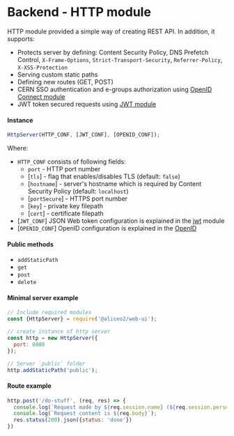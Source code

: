 # Backend - HTTP module
HTTP module provided a simple way of creating REST API. In addition, it supports:
 - Protects server by defining: Content Security Policy, DNS Prefetch Control, `X-Frame-Options`, `Strict-Transport-Security`, `Referrer-Policy`, `X-XSS-Protection`
 - Serving custom static paths
 - Defining new routes (GET, POST)
 - CERN SSO authentication and e-groups authorization using [OpenID Connect module](openid.md)
 - JWT token secured requests using [JWT module](json-tokens.md)

#### Instance
```js
HttpServer(HTTP_CONF, [JWT_CONF], [OPENID_CONF]);
```
Where:
 * `HTTP_CONF` consists of following fields:
     * `port` - HTTP port number
     * [`tls`] - flag that enables/disables TLS (default: `false`)
     * [`hostname`] - server's hostname which is required by Content Security Policy (default: `localhost`)
     * [`portSecure`] - HTTPS port number
     * [`key`] - private key filepath
     * [`cert`] - certificate filepath
 * [`JWT_CONF`] JSON Web token configuration is explained in the [jwt](json-tokens.md) module
 * [`OPENID_CONF`] OpenID configuration is explained in the [OpenID](openid.md)


#### Public methods
- `addStaticPath`
- `get`
- `post`
- `delete`


#### Minimal server example
```js
// Include required modules
const {HttpServer} = require('@aliceo2/web-ui');

// create instance of http server
const http = new HttpServer({
  port: 8080
});

// Server `public` folder
http.addStaticPath('public');
```

#### Route example
```js
http.post('/do-stuff', (req, res) => {
  console.log(`Request made by ${req.session.name} (${req.session.personid})`);
  console.log(`Request content is ${req.body}`);
  res.status(200).json({status: 'done'})
})
```

